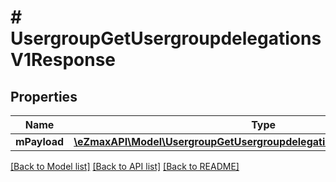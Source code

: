 # # UsergroupGetUsergroupdelegationsV1Response

## Properties

Name | Type | Description | Notes
------------ | ------------- | ------------- | -------------
**mPayload** | [**\eZmaxAPI\Model\UsergroupGetUsergroupdelegationsV1ResponseMPayload**](UsergroupGetUsergroupdelegationsV1ResponseMPayload.md) |  |

[[Back to Model list]](../../README.md#models) [[Back to API list]](../../README.md#endpoints) [[Back to README]](../../README.md)
